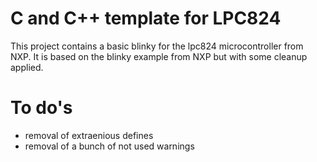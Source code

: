 # C and C++ template for LPC824 
This project contains a basic blinky for the lpc824 microcontroller from NXP. It is based on the blinky example from NXP but with some cleanup applied.
# To do's
* removal of extraenious defines
* removal of a bunch of not used warnings
